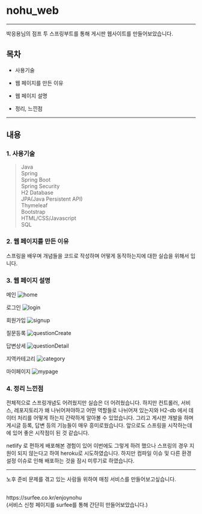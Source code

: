 # nohu_web

----

박응용님의 점프 투 스프링부트를 통해 게시판 웹사이트를 만들어보았습니다.
<br>

## 목차

- 사용기술

- 웹 페이지를 만든 이유

- 웹 페이지 설명

- 정리, 느낀점

----

## 내용
### 1. 사용기술
> Java <br>
> Spring <br>
> Spring Boot <br>
> Spring Security <br>
> H2 Database <br>
> JPA(Java Persistent API) <br>
> Thymeleaf <br>
> Bootstrap <br>
> HTML/CSS/Javascript <br>
> SQL <br>

### 2. 웹 페이지를 만든 이유

스프링을 배우며 개념들을 코드로 작성하며 어떻게 동작하는지에 대한 실습을 위해서 입니다.

### 3. 웹 페이지 설명

메인
![home](https://user-images.githubusercontent.com/109144975/196932139-f06a8dfc-36e7-471c-b7d5-17f4c7ec3561.JPG)

로그인
![login](https://user-images.githubusercontent.com/109144975/196932174-3e4b8b25-e33d-43ad-87d7-6818556086c3.JPG)

회원가입
![signup](https://user-images.githubusercontent.com/109144975/196932205-a9a13c66-d2bf-4dc4-8019-71d576cb1af1.JPG)

질문등록
![questionCreate](https://user-images.githubusercontent.com/109144975/196932210-54aa2caf-a64e-4a29-b410-8063991e1934.JPG)

답변상세
![questionDetail](https://user-images.githubusercontent.com/109144975/196932222-d7302353-2aff-4974-b288-1ec6c57a92dd.JPG)

지역카테고리
![category](https://user-images.githubusercontent.com/109144975/196932232-d05b8924-9f28-4d89-a9fa-cb61a4cbef90.JPG)

마이페이지
![mypage](https://user-images.githubusercontent.com/109144975/200231069-8ad236fc-a2bb-42a4-b3a8-86f3890615e5.JPG)

### 4. 정리 느낀점

전체적으로 스프링개념도 어려웠지만 실습은 더 어려웠습니다. 하지만 컨트롤러, 서비스, 레포지토리가 왜 나뉘어져야하고 어떤 역할들로 나뉘어져 있는지와 H2-db 에서 데이터 처리를 어떻게 하는지 간략하게 알아볼 수 있었습니다. 그리고 게시판 개발을 하며 게시글 등록, 답변 등의 기능들이 매우 흥미로웠습니다. 앞으로도 스프링을 시작하는데에 있어 좋은 시작점이 된 것 같습니다.

netlify 로 편하게 배포해본 경험이 있어 이번에도 그렇게 하려 했으나 스프링의 경우 지원이 되지 않는다고 하여 heroku로 시도하였습니다. 하지만 컴파일 이슈 및 다른 환경설정 이슈로 인해 배포하는 것을 잠시 미루기로 하였습니다.

---

노후 준비 문제를 겪고 있는 사람들 위하여 매칭 서비스를 만들어보고싶습니다.

<br>

<div>
https://surfee.co.kr/enjoynohu
</div>
(서비스 신청 페이지를 surfee를 통해 간단히 만들어보았습니다.)